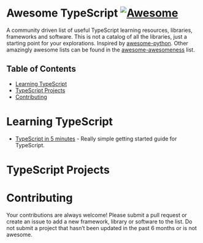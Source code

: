 
Awesome TypeScript [![Awesome](https://cdn.rawgit.com/sindresorhus/awesome/d7305f38d29fed78fa85652e3a63e154dd8e8829/media/badge.svg)](https://github.com/sindresorhus/awesome)
=============

A community driven list of useful TypeScript learning resources, libraries, frameworks and software. This is not a catalog of all the libraries, just a starting point for your explorations. Inspired by [awesome-python](https://github.com/vinta/awesome-python). Other amazingly awesome lists can be found in the [awesome-awesomeness](https://github.com/bayandin/awesome-awesomeness) list.

## Table of Contents

- [Learning TypeScript](#learning-typescript)
- [TypeScript Projects](#packages)
- [Contributing](#contributing)

# Learning TypeScript

* [TypeScript in 5 minutes](https://www.typescriptlang.org/docs/handbook/typescript-in-5-minutes.html) - Really simple getting started guide for TypeScript.

# TypeScript Projects

# Contributing

Your contributions are always welcome! Please submit a pull request or create an issue to add a new framework, library or software to the list. Do not submit a project that hasn’t been updated in the past 6 months or is not awesome.
